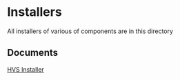 # Installers

All installers of various of components are in this directory

## Documents

[HVS Installer](../../docs/installers/hvs.md)